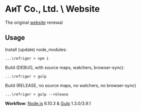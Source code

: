 # АиТ Co., Ltd. \ Website

The original [website](http://www.refriger.ru) renewal

## Usage

Install (update) node_modules:
```
...\refriger > npm i
```

Build (DEBUG, with source maps, watchers, browser-sync):
```
...\refriger > gulp
```

Build (RELEASE, no source maps, no watchers, no browser-sync)
```
...\refriger > gulp --release
```

**Workflow**: [Node.js](https://nodejs.org/en) 6.10.3 & [Gulp](http://gulpjs.com) 1.3.0/3.9.1
